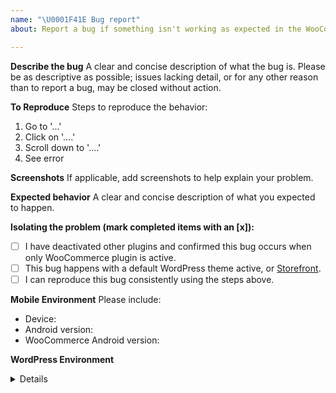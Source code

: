 ```yaml
---
name: "\U0001F41E Bug report"
about: Report a bug if something isn't working as expected in the WooCommerce Android app.

---
```


**Describe the bug**
A clear and concise description of what the bug is. Please be as descriptive as possible; issues lacking detail, or for any other reason than to report a bug, may be closed without action.

**To Reproduce**
Steps to reproduce the behavior:
1. Go to '...'
2. Click on '....'
3. Scroll down to '....'
4. See error

**Screenshots**
If applicable, add screenshots to help explain your problem.

**Expected behavior**
A clear and concise description of what you expected to happen.

**Isolating the problem (mark completed items with an [x]):**
- [ ] I have deactivated other plugins and confirmed this bug occurs when only WooCommerce plugin is active.
- [ ] This bug happens with a default WordPress theme active, or [Storefront](https://woocommerce.com/storefront/).
- [ ] I can reproduce this bug consistently using the steps above.

**Mobile Environment**
Please include:
- Device: 
- Android version: 
- WooCommerce Android version: 

**WordPress Environment**
<details>
```
Copy and paste the system status report from **WooCommerce > System Status** in WordPress admin.
```
</details>
